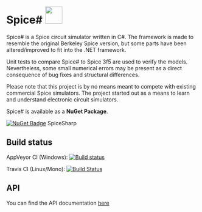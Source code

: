 # Spice# <img src="https://spicesharp.github.io/SpiceSharp/api/images/logo_full.svg" width="45px" />
Spice# is a Spice circuit simulator written in C#. The framework is made to resemble the original Berkeley Spice version, but some parts have been altered/improved to fit into the .NET framework.

Unit tests to compare Spice# to Spice 3f5 are used to verify the models. Nevertheless, some small numerical errors may be present as a direct consequence of bug fixes and structural differences.

Please note that this project is by no means meant to compete with existing commercial Spice simulators. The project started out as a means to learn and understand electronic circuit simulators.

Spice# is available as a **NuGet Package**.

[![NuGet Badge](https://buildstats.info/nuget/spicesharp)](https://www.nuget.org/packages/SpiceSharp/) SpiceSharp <br />

## Build status

AppVeyor CI (Windows): [![Build status](https://ci.appveyor.com/api/projects/status/tg6q7y8m5725g8ou/branch/master?svg=true)](https://ci.appveyor.com/project/SpiceSharp/spicesharp/branch/master)

Travis CI (Linux/Mono): [![Build Status](https://travis-ci.org/SpiceSharp/SpiceSharp.svg?branch=development)](https://travis-ci.org/SpiceSharp/SpiceSharp)

## API
You can find the API documentation [here](https://spicesharp.github.io/SpiceSharp/)

